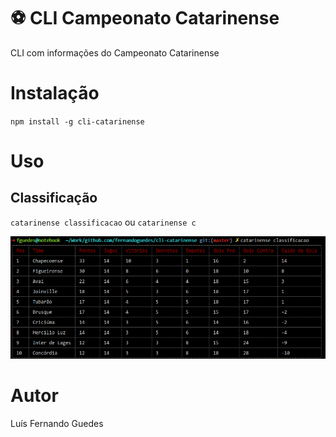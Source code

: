 # :soccer: CLI Campeonato Catarinense

CLI com informações do Campeonato Catarinense

# Instalação

`npm install -g cli-catarinense`

# Uso

## Classificação

`catarinense classificacao` ou `catarinense c`

![Classificação do Catarinense](img/cli-catarinense.png)

# Autor

Luís Fernando Guedes
